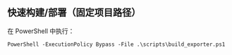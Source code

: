 ## 快速构建/部署（固定项目路径）
在 PowerShell 中执行：
```
PowerShell -ExecutionPolicy Bypass -File .\scripts\build_exporter.ps1
```
